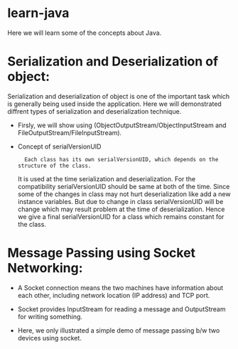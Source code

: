 # learn-java
Here we will learn some of the concepts about Java.

# Serialization and Deserialization of object:
Serialization and deserialization of object is one of the important task which is generally being
used inside the application. Here we will demonstrated diffrent types of serialization and deserialization technique.

* Firsly, we will show using (ObjectOutputStream/ObjectInputStream and FileOutputStream/FileInputStream).

* Concept of serialVersionUID
   
        Each class has its own serialVersionUID, which depends on the structure of the class.
   It is used at the time serialization and deserialization. For the compatibility serialVersionUID should be
   same at both of the time. Since some of the changes in class may not hurt deserialization like add a 
   new instance variables. But due to change in class serialVersionUID will be change which may result
   problem at the time of deserialization. Hence we give a final serialVersionUID for a class which remains
   constant for the class.
   
   
   
# Message Passing using Socket Networking:

* A Socket connection means the two machines have information about each other, including
network location (IP address) and TCP port.

* Socket provides InputStream for reading a message and OutputStream for writing something.

* Here, we only illustrated a simple demo of message passing b/w two devices using socket.